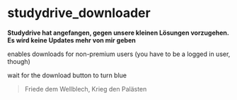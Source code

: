 # studydrive_downloader

**Studydrive hat angefangen, gegen unsere kleinen Lösungen vorzugehen. Es wird keine Updates mehr von mir geben**

enables downloads for non-premium users (you have to be a logged in user, though)

wait for the download button to turn blue

> Friede dem Wellblech, Krieg den Palästen

